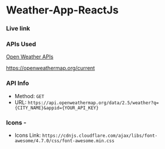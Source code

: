 # Weather-App-ReactJs


### Live link


### APIs Used
[Open Weather APIs](https://openweathermap.org/)

https://openweathermap.org/current

### API Info
* Method: `GET`
* URL: `https://api.openweathermap.org/data/2.5/weather?q={CITY_NAME}&appid={YOUR_API_KEY}`

### Icons  -
* Icons Link: `https://cdnjs.cloudflare.com/ajax/libs/font-awesome/4.7.0/css/font-awesome.min.css`
